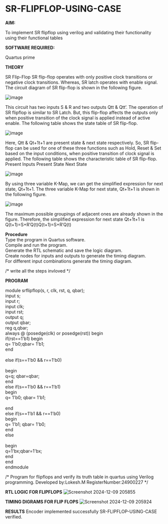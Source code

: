 # SR-FLIPFLOP-USING-CASE

**AIM:**

To implement  SR flipflop using verilog and validating their functionality using their functional tables

**SOFTWARE REQUIRED:**

Quartus prime

**THEORY**

SR Flip-Flop SR flip-flop operates with only positive clock transitions or negative clock transitions. Whereas, SR latch operates with enable signal. The circuit diagram of SR flip-flop is shown in the following figure.

![image](https://github.com/naavaneetha/SR-FLIPFLOP-USING-CASE/assets/154305477/0f710028-ad52-4d3e-9276-8714cf023a25)

 
This circuit has two inputs S & R and two outputs Qtt & Qtt’. The operation of SR flipflop is similar to SR Latch. But, this flip-flop affects the outputs only when positive transition of the clock signal is applied instead of active enable. The following table shows the state table of SR flip-flop.

![image](https://github.com/naavaneetha/SR-FLIPFLOP-USING-CASE/assets/154305477/dabfc4f4-87e3-4cbc-9472-f89ee1b5ed30)

 
Here, Qtt & Qt+1t+1 are present state & next state respectively. So, SR flip-flop can be used for one of these three functions such as Hold, Reset & Set based on the input conditions, when positive transition of clock signal is applied. The following table shows the characteristic table of SR flip-flop. Present Inputs Present State Next State

![image](https://github.com/naavaneetha/SR-FLIPFLOP-USING-CASE/assets/154305477/dd90d16c-aec5-4290-a586-e2346b1e9eb5)

 
By using three variable K-Map, we can get the simplified expression for next state, Qt+1t+1. The three variable K-Map for next state, Qt+1t+1 is shown in the following figure.

![image](https://github.com/naavaneetha/SR-FLIPFLOP-USING-CASE/assets/154305477/473efad6-d70b-4ca7-aeb7-898bbfca319f)

 
The maximum possible groupings of adjacent ones are already shown in the figure. Therefore, the simplified expression for next state Qt+1t+1 is Q(t+1)=S+R′Q(t)Q(t+1)=S+R′Q(t)

**Procedure**<br>
Type the program in Quartus software.<br>
Compile and run the program.<br>
Generate the RTL schematic and save the logic diagram.<br>
Create nodes for inputs and outputs to generate the timing diagram.<br>
For different input combinations generate the timing diagram.<br>

/* write all the steps invloved */

**PROGRAM**<br>

module srflipflop(s, r, clk, rst, q, qbar); <br> 
    input s; <br> 
    input r; <br> 
    input clk; <br> 
    input rst; <br> 
    output q; <br> 
    output qbar; <br> 
  reg q,qbar; <br> 
  always @ (posedge(clk) or posedge(rst)) begin <br> 
  if(rst==1'b1) begin <br> 
  q= 1'b0;qbar= 1'b1;<br> 
  end<br>  
  else if(s==1'b0 && r==1'b0)<br>  
   begin <br> 
  q=q; qbar=qbar; <br> 
  end <br> 
   else if(s==1'b0 && r==1'b1) <br> 
    begin <br> 
  q= 1'b0; qbar= 1'b1;<br>  
  end <br> 
    else if(s==1'b1 && r==1'b0) <br> 
    begin <br> 
  q= 1'b1; qbar= 1'b0; <br> 
  end <br> 
  else <br>  
  begin <br> 
  q=1'bx;qbar=1'bx; <br> 
  end <br> 
  end <br> 
endmodule<br>  


/* Program for flipflops and verify its truth table in quartus using Verilog programming. Developed by:Lokesh.M RegisterNumber:24900227
*/

**RTL LOGIC FOR FLIPFLOPS**
![Screenshot 2024-12-09 205855](https://github.com/user-attachments/assets/e2999572-1af6-4607-bb98-ccdb93a7c5c6)


**TIMING DIGRAMS FOR FLIP FLOPS**
![Screenshot 2024-12-09 205924](https://github.com/user-attachments/assets/b1f28841-829a-45ce-a807-651c0de70221)


**RESULTS**
 Encoder implemented successfully SR-FLIPFLOP-USING-CASE verified.
